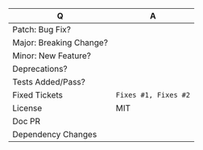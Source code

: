 <!-- 
Before making a PR please make sure to read our contributing guidelines 
https://github.com/PalisadoesFoundation/garnet/blob/master/CONTRIBUTING.md

For any issue references: Add a comma-separated list of a [closing word](https://help.github.com/articles/closing-issues-via-commit-messages/) followed by the ticket number fixed by the PR
-->

| Q                        | A <!--(yes/no) -->
| ------------------------ | ---
| Patch: Bug Fix?          | 
| Major: Breaking Change?  | 
| Minor: New Feature?      | 
| Deprecations?            |  
| Tests Added/Pass?        | 
| Fixed Tickets            | `Fixes #1, Fixes #2` <!-- rm the quotes to link the issues -->
| License                  | MIT
| Doc PR                   | <!-- if yes, add `[skip ci]` to your commit message to skip CI builds -->
| Dependency Changes       | 

<!-- Describe your changes below in as much detail as possible -->